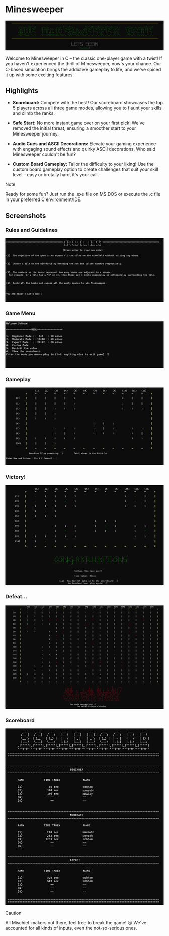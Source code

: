 # Minesweeper

![Intro](/Images/1.png)

Welcome to Minesweeper in C – the classic one-player game with a twist! If you haven't experienced the thrill of Minesweeper, now's your chance. Our C-based simulation brings the addictive gameplay to life, and we've spiced it up with some exciting features.

## Highlights

- **Scoreboard:** Compete with the best! Our scoreboard showcases the top 5 players across all three game modes, allowing you to flaunt your skills and climb the ranks.

- **Safe Start:** No more instant game over on your first pick! We've removed the initial threat, ensuring a smoother start to your Minesweeper journey.

- **Audio Cues and ASCII Decorations:** Elevate your gaming experience with engaging sound effects and quirky ASCII decorations. Who said Minesweeper couldn't be fun?

- **Custom Board Gameplay:** Tailor the difficulty to your liking! Use the custom board gameplay option to create challenges that suit your skill level – easy or brutally hard, it's your call.

> [!NOTE]
> Ready for some fun? Just run the .exe file on MS DOS or execute the .c file in your preferred C environment/IDE.

## Screenshots

### Rules and Guidelines
![Rules](/Images/2.png)

### Game Menu
![Menu](/Images/3.png)

### Gameplay
![Gameplay](/Images/4.png)

### Victory!
![Won](/Images/6.png)

### Defeat...
![Lost](/Images/5.png)

### Scoreboard
![Scoreboard](/Images/7.png)

> [!CAUTION]
> All Mischief-makers out there, feel free to break the game! 😏 
> We've accounted for all kinds of inputs, even the not-so-serious ones.